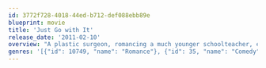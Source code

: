 ```yaml
---
id: 3772f728-4018-44ed-b712-def088ebb89e
blueprint: movie
title: 'Just Go with It'
release_date: '2011-02-10'
overview: "A plastic surgeon, romancing a much younger schoolteacher, enlists his loyal assistant to pretend to be his soon to be ex-wife, in order to cover up a careless lie. When more lies backfire, the assistant's kids become involved, and everyone heads off for a weekend in Hawaii that will change all their lives."
genres: '[{"id": 10749, "name": "Romance"}, {"id": 35, "name": "Comedy"}]'
---
```

